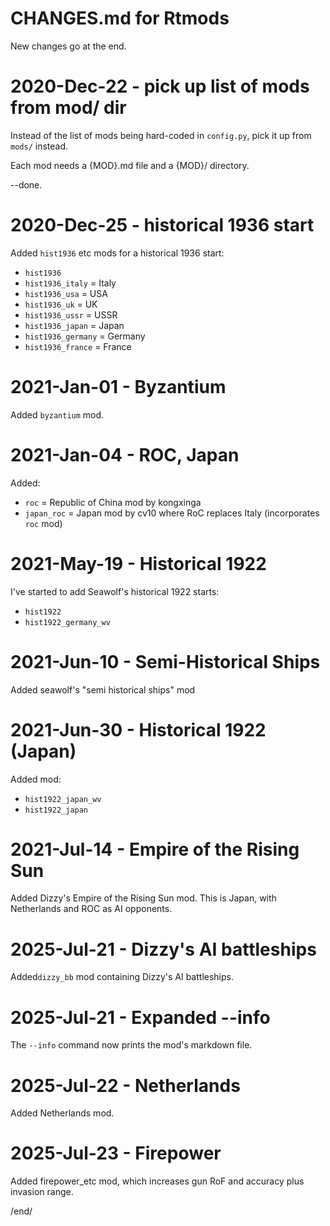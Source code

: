 # CHANGES.md for Rtmods

New changes go at the end.

# 2020-Dec-22 - pick up list of mods from mod/ dir

Instead of the list of mods being hard-coded in `config.py`, pick it up from 
`mods/` instead.

Each mod needs a {MOD}.md file and a {MOD}/ directory.

--done.

# 2020-Dec-25 - historical 1936 start

Added `hist1936` etc mods for a historical 1936 start:

* `hist1936`
* `hist1936_italy` = Italy
* `hist1936_usa` = USA
* `hist1936_uk` = UK
* `hist1936_ussr` = USSR
* `hist1936_japan` = Japan
* `hist1936_germany` = Germany
* `hist1936_france` = France


# 2021-Jan-01 - Byzantium

Added `byzantium` mod.

# 2021-Jan-04 - ROC, Japan

Added:

* `roc` = Republic of China mod by kongxinga
* `japan_roc` = Japan mod by cv10 where RoC replaces Italy (incorporates `roc` mod)


# 2021-May-19 - Historical 1922

I've started to add Seawolf's historical 1922 starts:

* `hist1922`
* `hist1922_germany_wv`


# 2021-Jun-10 - Semi-Historical Ships

Added seawolf's "semi historical ships" mod

# 2021-Jun-30 - Historical 1922 (Japan)

Added mod:

* `hist1922_japan_wv`
* `hist1922_japan`

# 2021-Jul-14 - Empire of the Rising Sun

Added Dizzy's Empire of the Rising Sun mod.
This is Japan, with Netherlands and ROC as AI opponents.

# 2025-Jul-21 - Dizzy's AI battleships

Added`dizzy_bb` mod containing Dizzy's AI battleships.

# 2025-Jul-21 - Expanded --info

The `--info` command now prints the mod's markdown file.

# 2025-Jul-22 - Netherlands

Added Netherlands mod.

# 2025-Jul-23 - Firepower

Added firepower_etc mod, which increases gun RoF and accuracy
plus invasion range.


/end/
